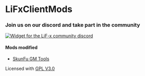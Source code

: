 # LiFxClientMods


### Join us on our discord and take part in the community
[![Widget for the LiF-x community discord](https://discord.com/api/guilds/779866175134892082/widget.png?style=shield)](https://discord.gg/EH9b6tqQ4C)



#### Mods modified
- [SkunFu GM Tools](https://skunkfu.net/sf-gm-tools/)


Licensed with
[GPL V3.0](LICENSE)

